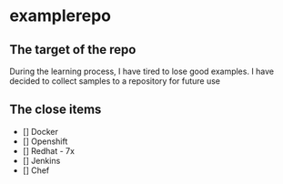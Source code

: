 # examplerepo

## The target of the repo ##
 During the learning process, I have tired to lose good examples. I have decided to collect samples to a repository for future use 
 
## The close items ##
 - []  Docker
 - []  Openshift
 - []  Redhat - 7x
 - []  Jenkins 
 - []  Chef
